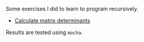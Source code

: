 Some exercises I did to learn to program recursively.

* [Calculate matrix determinants](./matrix-determinant/)

Results are tested  using `mocha`.